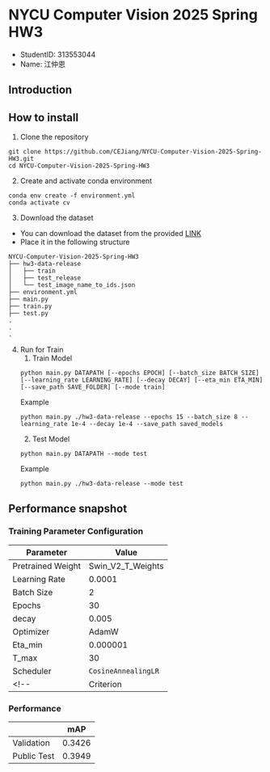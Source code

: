 # NYCU Computer Vision 2025 Spring HW3
- StudentID: 313553044
- Name: 江仲恩

## Introduction




## How to install

1. Clone the repository
```
git clone https://github.com/CEJiang/NYCU-Computer-Vision-2025-Spring-HW3.git
cd NYCU-Computer-Vision-2025-Spring-HW3
```

2. Create and activate conda environment
```
conda env create -f environment.yml
conda activate cv
```

3. Download the dataset 
- You can download the dataset from the provided [LINK](https://drive.google.com/file/d/1B0qWNzQZQmfQP7x7o4FDdgb9GvPDoFzI/view)
- Place it in the following structure
```
NYCU-Computer-Vision-2025-Spring-HW3
├── hw3-data-release
│   ├── train
│   ├── test_release
│   └── test_image_name_to_ids.json
├── environment.yml
├── main.py
├── train.py
├── test.py
.
.
.
```

4. Run for Train
    1. Train Model 
    ```
    python main.py DATAPATH [--epochs EPOCH] [--batch_size BATCH_SIZE] [--learning_rate LEARNING_RATE] [--decay DECAY] [--eta_min ETA_MIN] [--save_path SAVE_FOLDER] [--mode train]
    ```
    Example
    ```
    python main.py ./hw3-data-release --epochs 15 --batch_size 8 --learning_rate 1e-4 --decay 1e-4 --save_path saved_models
    ```
    2. Test Model
    ```
    python main.py DATAPATH --mode test
    ```
    Example
    ```
    python main.py ./hw3-data-release --mode test
    ```

## Performance snapshot
### Training Parameter Configuration

| Parameter        | Value                                                               |
|------------------|---------------------------------------------------------------------|
| Pretrained Weight| Swin_V2_T_Weights                                                   |
| Learning Rate    | 0.0001                                                              |
| Batch Size       | 2                                                                   |
| Epochs           | 30                                                                  |
| decay            | 0.005                                                               |
| Optimizer        | AdamW                                                               |
| Eta_min          | 0.000001                                                            |
| T_max            | 30                                                                  |
| Scheduler        | `CosineAnnealingLR`                                                 |
<!-- | Criterion        | `CrossEntropyLoss(Classification)` + `Smooth L1 Loss(Localization)` | -->

<!-- ### Training Curve
![Image](https://github.com/CEJiang/NYCU-Computer-Vision-2025-Spring-HW2/blob/main/Image/training_curve.png)
### validate mAP Curve
![Image](https://github.com/CEJiang/NYCU-Computer-Vision-2025-Spring-HW2/blob/main/Image/val_map_curve.png)
### validate AP / AR Curve
![Image](https://github.com/CEJiang/NYCU-Computer-Vision-2025-Spring-HW2/blob/main/Image/ResNet50_Original.png) -->

### Performance
|                  | mAP                      |
|------------------|--------------------------|
| Validation       | 0.3426                   |
| Public Test      | 0.3949                   |

